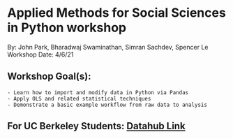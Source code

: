 # Applied Methods for Social Sciences in Python workshop
By: John Park, Bharadwaj Swaminathan, Simran Sachdev, Spencer Le  
Workshop Date: 4/6/21

## Workshop Goal(s): 
    - Learn how to import and modify data in Python via Pandas
    - Apply OLS and related statistical techniques
    - Demonstrate a basic example workflow from raw data to analysis

## For UC Berkeley Students: [Datahub Link](https://datahub.berkeley.edu/hub/user-redirect/git-sync?repo=https://github.com/ds-peer-consulting/sp21-applied-methods-social-sciences-workshop&branch=main&subpath=applied-methods-python-workshop(ANSWERS).ipynb)

